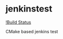 jenkinstest
===========

[!Build Status](http://root.maximaximal.com/jenkins/job/Test/badge/icon)

CMake based jenkins test
